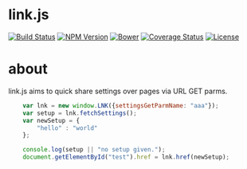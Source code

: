 # link.js
[![Build Status](http://img.shields.io/travis/s-a/link.js.svg?style=flat-square)](https://travis-ci.org/s-a/link.js)
[![NPM Version](http://img.shields.io/npm/v/link.js.svg?style=flat-square)](https://www.npmjs.org/package/link.js)
[![Bower](http://img.shields.io/bower/v/link.js.svg?style=flat-square)](http://bower.io/search/?q=link.js)
[![Coverage Status](http://img.shields.io/coveralls/s-a/link.js.svg?style=flat-square)](https://coveralls.io/r/s-a/link.js?branch=master)
[![License](http://img.shields.io/badge/license-MIT-brightgreen.svg?style=flat-square)](http://s-a.mit-license.org/)


# about

link.js aims to quick share settings over pages via URL GET parms.

``` javascript
	var lnk = new window.LNK({settingsGetParmName: "aaa"});
	var setup = lnk.fetchSettings();
	var newSetup = {
		"hello" : "world"
	};

	console.log(setup || "no setup given.");
	document.getElementById("test").href = lnk.href(newSetup);
```